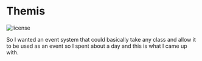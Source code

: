 # Themis

![license](https://img.shields.io/badge/license-MIT-blue.svg)

So I wanted an event system that could basically take any class and allow it to be used as an event so I spent about a day and this is what I came up with.